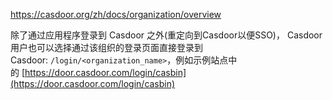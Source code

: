 https://casdoor.org/zh/docs/organization/overview

除了通过应用程序登录到 Casdoor 之外(重定向到Casdoor以便SSO)， Casdoor 用户也可以选择通过该组织的登录页面直接登录到 Casdoor: `/login/<organization_name>`，例如示例站点中的 [https://door.casdoor.com/login/casbin](https://door.casdoor.com/login/casbin)


